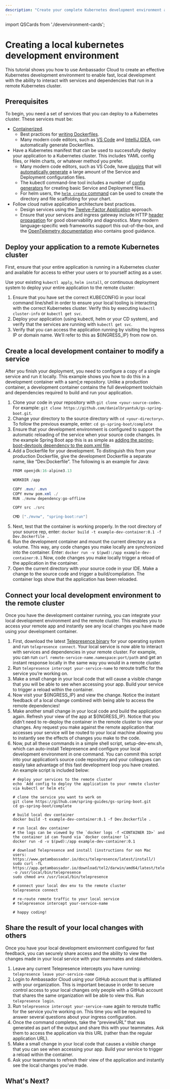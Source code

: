 ```yaml
---
description: "Create your complete Kubernetes development environment and use Telepresence to intercept services running in your Kubernetes cluster, speeding up local development and debugging."
---
```


import QSCards from './devenvironment-cards';

# Creating a local kubernetes development environment

This tutorial shows you how to use Ambassador Cloud to create an effective Kubernetes development environment to enable  fast, local development with the ability to interact with services and dependencies that run in a remote Kubernetes cluster.

## Prerequisites

To begin, you need a set of services that you can deploy to a Kubernetes cluster. These services must be:

* [Containerized](../../../../../../learn/kubernetes-glossary/container/).
 	- Best practices for [writing Dockerfiles](https://docs.docker.com/develop/develop-images/dockerfile_best-practices/).
	- Many modern code editors, such as [VS Code](https://code.visualstudio.com/docs/containers/overview) and [IntelliJ IDEA](https://code.visualstudio.com/docs/containers/overview), can automatically generate Dockerfiles.
* Have a Kubernetes manifest that can be used to successfully deploy your application to a Kubernetes cluster. This includes YAML config files, or Helm charts, or whatever method you prefer.
	- Many modern code editors, such as VS Code, have [plugins](https://marketplace.visualstudio.com/items?itemName=ms-kubernetes-tools.vscode-kubernetes-tools) that will [automatically generate](https://marketplace.visualstudio.com/items?itemName=GoogleCloudTools.cloudcode) a large amount of the Service and Deployment configuration files.
	- The kubectl command-line tool includes a number of [config generators](https://kubernetes.io/docs/reference/kubectl/conventions/#generators) for creating basic Service and Deployment files.
	- For helm users, the [`helm create` command](https://helm.sh/docs/helm/helm_create/) can be used to create the directory and file scaffolding for your chart.
* Follow cloud native application architecture best practices.
	- Design services using the [Twelve-Factor Application](https://12factor.net/) approach.
	- Ensure that your services and ingress gateway include HTTP [header propagation](https://www.getambassador.io/learn/kubernetes-glossary/header-propagation/) for good observability and diagnostics. Many modern language-specific web frameworks support this out-of-the-box, and the [OpenTelemetry documentation](https://opentelemetry.lightstep.com/core-concepts/context-propagation/) also contains good guidance. 

## Deploy your application to a remote Kubernetes cluster

First, ensure that your entire application is running in a Kubernetes cluster and available for access to either your users or to yourself acting as a user.

Use your existing `kubectl apply`, `helm install`, or continuous deployment system to deploy your entire application to the remote cluster:

1. Ensure that you have set the correct KUBECONFIG in your local command line/shell in order to ensure your local tooling is interacting with the correct Kubernetes cluster. Verify this by executing `kubectl cluster-info` or `kubectl get svc`.
2. Deploy your application (using kubectl, helm or your CD system), and verify that the services are running with `kubectl get svc`.
3. Verify that you can access the application running by visiting the Ingress IP or domain name. We’ll refer to this as ${INGRESS_IP} from now on.

## Create a local development container to modify a service

After you finish your deployment, you need to configure a copy of a single service and run it locally. This example shows you how to do this in a development container with a sam[;e repository. Unlike a production container, a development container contains the full development toolchain and dependencies required to build and run your application.


1. Clone your code in your repository with `git clone <your-source-code>`.
 For example: `git clone https://github.com/danielbryantuk/gs-spring-boot.git`.
2. Change your directory to the source directory with `cd <your-directory>`.
 To follow the previous example, enter: `cd gs-spring-boot/complete`
3. Ensure that your development environment is configured to support the automatic reloading of the service when your source code changes.
 In the example Spring Boot app this is as simple as [adding the spring-boot-devtools dependency to the pom.xml file](https://docs.spring.io/spring-boot/docs/1.5.16.RELEASE/reference/html/using-boot-devtools.html).
4. Add a Dockerfile for your development. 
 To distinguish this from your production Dockerfile, give the development Dockerfile a separate name, like “Dev.Dockerfile”.
 The following is an example for Java: 
	```Java
	FROM openjdk:16-alpine3.13

	WORKDIR /app

	COPY .mvn/ .mvn
	COPY mvnw pom.xml ./
	RUN ./mvnw dependency:go-offline

	COPY src ./src

	CMD ["./mvnw", "spring-boot:run"]
	```
5. Next, test that the container is working properly. In the root directory of your source rep, enter: 
`docker build -t example-dev-container:0.1 -f Dev.Dockerfile .`
6. Run the development container and mount the current directory as a volume. This way, any code changes you make locally are synchronized into the container. Enter:
 `docker run -v $(pwd):/app example-dev-container:0.1`
 Now, code changes you make locally trigger a reload of the application in the container.
7. Open the current directory with your source code in your IDE. Make a change to the source code and trigger a build/compilation.
 The container logs show that the application has been reloaded.

## Connect your local development environment to the remote cluster

Once you have the development container running, you can integrate your local development environment and the remote cluster. This enables you to access your remote app and instantly see any local changes you have made using your development container.

1. First, download the latest [Telepresence binary](../../../../../telepresence/latest/install/) for your operating system and run `telepresence connect`.
 Your local service is now able to interact with services and dependencies in your remote cluster.
 For example, you can run `curl remote-service-name.namespace:port/path` and get an instant response locally in the same way you would in a remote cluster.  
2. Run `telepresence intercept your-service-name` to reroute traffic for the service you’re working on.
3. Make a small change in your local code that will cause a visible change that you will be able to see when accessing your app. Build your service to trigger a reload within the container.
4. Now visit your ${INGRESS_IP} and view the change. 
 Notice the instant feedback of a local change combined with being able to access the remote dependencies!
5. Make another small change in your local code and build the application again. 
Refresh your view of the app at ${INGRESS_IP}. 
 Notice that you didn’t need to re-deploy the container in the remote cluster to view your changes. Any request you make against the remote application that accesses your service will be routed to your local machine allowing you to instantly see the effects of changes you make to the code.
6. Now, put all these commands in a simple shell script, setup-dev-env.sh, which can auto-install Telepresence and configure your local development environment in one command. You can commit this script into your application’s source code repository and your colleagues can easily take advantage of this fast development loop you have created. An example script is included below:
	```
	# deploy your services to the remote cluster
	echo `Add config to deploy the application to your remote cluster via kubectl or helm etc`

	# clone the service you want to work on
	git clone https://github.com/spring-guides/gs-spring-boot.git
	cd gs-spring-boot/complete

	# build local dev container
	docker build -t example-dev-container:0.1 -f Dev.Dockerfile .

	# run local dev container
	# the logs can be viewed by the `docker logs -f <CONTAINER ID>` and the container id can found via `docker container ls`
	docker run -d -v $(pwd):/app example-dev-container:0.1

	# download Telepresence and install (instructions for non Mac users: https://www.getambassador.io/docs/telepresence/latest/install/)
	sudo curl -fL https://app.getambassador.io/download/tel2/darwin/amd64/latest/telepresence -o /usr/local/bin/telepresence
	sudo chmod a+x /usr/local/bin/telepresence

	# connect your local dev env to the remote cluster
	telepresence connect

	# re-route remote traffic to your local service
	# telepresence intercept your-service-name

	# happy coding!

	```
## Share the result of your local changes with others

Once you have your local development environment configured for fast feedback, you can securely share access and the ability to view the changes made in your local service with your teammates and stakeholders.

1. Leave any current Telepresence intercepts you have running:
 `telepresence leave your-service-name`
2. Login to Ambassador Cloud using your GitHub account that is affiliated with your organization. This is important because in order to secure control access to your local changes only people with a GitHub account that shares the same organization will be able to view this.
 Run `telepresence login`.
3. Run `telepresence intercept your-service-name` again to reroute traffic for the service you’re working on. This time you will be required to answer several questions about your ingress configuration.
4. Once the command completes, take the “previewURL” that was generated as part of the output and share this with your teammates. Ask them to access the application via this URL (rather than the regular application URL).
5. Make a small change in your local code that causes a visible change that you can see when accessing your app. Build your service to trigger a reload within the container.
6. Ask your teammates to refresh their view of the application and instantly see the local changes you’ve made.

## What's Next?

<QSCards/>